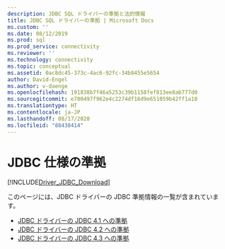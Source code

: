 ```yaml
---
description: JDBC SQL ドライバーの準拠と法的情報
title: JDBC SQL ドライバーの準拠 | Microsoft Docs
ms.custom: ''
ms.date: 08/12/2019
ms.prod: sql
ms.prod_service: connectivity
ms.reviewer: ''
ms.technology: connectivity
ms.topic: conceptual
ms.assetid: 0ac8dc45-373c-4ac6-92fc-34b8455e5654
author: David-Engel
ms.author: v-daenge
ms.openlocfilehash: 191838b7f46a5253c39b1158fef813ee8ab777d0
ms.sourcegitcommit: e700497f962e4c2274df16d9e651059b42ff1a10
ms.translationtype: HT
ms.contentlocale: ja-JP
ms.lasthandoff: 08/17/2020
ms.locfileid: "88438414"
---
```

# <a name="jdbc-specification-compliance"></a>JDBC 仕様の準拠
[!INCLUDE[Driver_JDBC_Download](../../includes/driver_jdbc_download.md)]

 このページには、JDBC ドライバーの JDBC 準拠情報の一覧が含まれています。

* [JDBC ドライバーの JDBC 4.1 への準拠](../../connect/jdbc/jdbc-4-1-compliance-for-the-jdbc-driver.md)
* [JDBC ドライバーの JDBC 4.2 への準拠](../../connect/jdbc/jdbc-4-2-compliance-for-the-jdbc-driver.md)
* [JDBC ドライバーの JDBC 4.3 への準拠](../../connect/jdbc/jdbc-4-3-compliance-for-the-jdbc-driver.md)
